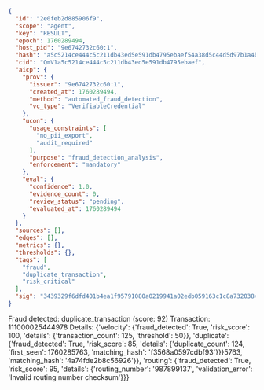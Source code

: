 ```json
{
  "id": "2e0feb2d885906f9",
  "scope": "agent",
  "key": "RESULT",
  "epoch": 1760289494,
  "host_pid": "9e6742732c60:1",
  "hash": "a5c5214ce444c5c211db43ed5e591db4795ebaef54a38d5c44d5d97b1a4b2c0e",
  "cid": "QmV1a5c5214ce444c5c211db43ed5e591db4795ebaef",
  "aicp": {
    "prov": {
      "issuer": "9e6742732c60:1",
      "created_at": 1760289494,
      "method": "automated_fraud_detection",
      "vc_type": "VerifiableCredential"
    },
    "ucon": {
      "usage_constraints": [
        "no_pii_export",
        "audit_required"
      ],
      "purpose": "fraud_detection_analysis",
      "enforcement": "mandatory"
    },
    "eval": {
      "confidence": 1.0,
      "evidence_count": 0,
      "review_status": "pending",
      "evaluated_at": 1760289494
    }
  },
  "sources": [],
  "edges": [],
  "metrics": {},
  "thresholds": {},
  "tags": [
    "fraud",
    "duplicate_transaction",
    "risk_critical"
  ],
  "sig": "3439329f6dfd401b4ea1f95791080a0219941a02edb059163c1c8a7320384e96"
}
```

Fraud detected: duplicate_transaction (score: 92)
Transaction: 111000025444978
Details: {'velocity': {'fraud_detected': True, 'risk_score': 100, 'details': {'transaction_count': 125, 'threshold': 50}}, 'duplicate': {'fraud_detected': True, 'risk_score': 85, 'details': {'duplicate_count': 124, 'first_seen': 1760285763, 'matching_hash': 'f3568a0597cdbf93'}}}5763, 'matching_hash': '4a74fde2b8c56926'}}, 'routing': {'fraud_detected': True, 'risk_score': 95, 'details': {'routing_number': '987899137', 'validation_error': 'Invalid routing number checksum'}}}